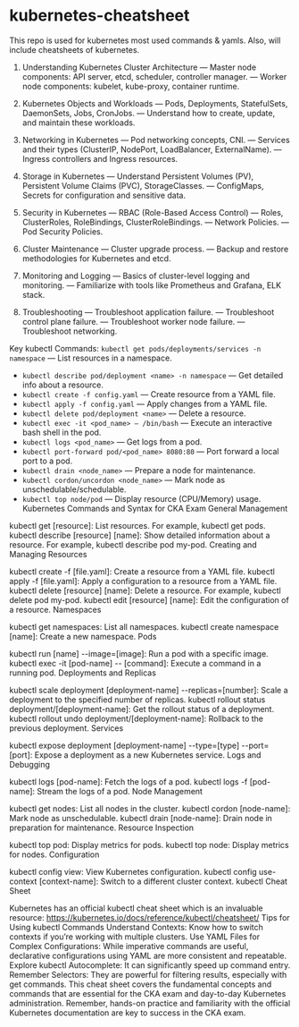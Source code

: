 # kubernetes-cheatsheet
This repo is used for kubernetes most used commands &amp; yamls. Also, will include cheatsheets of kubernetes.
1. Understanding Kubernetes Cluster Architecture
— Master node components: API server, etcd, scheduler, controller manager.
— Worker node components: kubelet, kube-proxy, container runtime.

2. Kubernetes Objects and Workloads
— Pods, Deployments, StatefulSets, DaemonSets, Jobs, CronJobs.
— Understand how to create, update, and maintain these workloads.

3. Networking in Kubernetes
— Pod networking concepts, CNI.
— Services and their types (ClusterIP, NodePort, LoadBalancer, ExternalName).
— Ingress controllers and Ingress resources.

4. Storage in Kubernetes
— Understand Persistent Volumes (PV), Persistent Volume Claims (PVC), StorageClasses.
— ConfigMaps, Secrets for configuration and sensitive data.

5. Security in Kubernetes
— RBAC (Role-Based Access Control) — Roles, ClusterRoles, RoleBindings, ClusterRoleBindings.
— Network Policies.
— Pod Security Policies.

6. Cluster Maintenance
— Cluster upgrade process.
— Backup and restore methodologies for Kubernetes and etcd.

7. Monitoring and Logging
— Basics of cluster-level logging and monitoring.
— Familiarize with tools like Prometheus and Grafana, ELK stack.

8. Troubleshooting
— Troubleshoot application failure.
— Troubleshoot control plane failure.
— Troubleshoot worker node failure.
— Troubleshoot networking.

Key kubectl Commands:
`kubectl get pods/deployments/services -n namespace` — List resources in a namespace.
- `kubectl describe pod/deployment <name> -n namespace` — Get detailed info about a resource.
- `kubectl create -f config.yaml` — Create resource from a YAML file.
- `kubectl apply -f config.yaml` — Apply changes from a YAML file.
- `kubectl delete pod/deployment <name>` — Delete a resource.
- `kubectl exec -it <pod_name> — /bin/bash` — Execute an interactive bash shell in the pod.
- `kubectl logs <pod_name>` — Get logs from a pod.
- `kubectl port-forward pod/<pod_name> 8080:80` — Port forward a local port to a pod.
- `kubectl drain <node_name>` — Prepare a node for maintenance.
- `kubectl cordon/uncordon <node_name>` — Mark node as unschedulable/schedulable.
- `kubectl top node/pod` — Display resource (CPU/Memory) usage.
Kubernetes Commands and Syntax for CKA Exam
General Management

kubectl get [resource]: List resources. For example, kubectl get pods.
kubectl describe [resource] [name]: Show detailed information about a resource. For example, kubectl describe pod my-pod.
Creating and Managing Resources

kubectl create -f [file.yaml]: Create a resource from a YAML file.
kubectl apply -f [file.yaml]: Apply a configuration to a resource from a YAML file.
kubectl delete [resource] [name]: Delete a resource. For example, kubectl delete pod my-pod.
kubectl edit [resource] [name]: Edit the configuration of a resource.
Namespaces

kubectl get namespaces: List all namespaces.
kubectl create namespace [name]: Create a new namespace.
Pods

kubectl run [name] --image=[image]: Run a pod with a specific image.
kubectl exec -it [pod-name] -- [command]: Execute a command in a running pod.
Deployments and Replicas

kubectl scale deployment [deployment-name] --replicas=[number]: Scale a deployment to the specified number of replicas.
kubectl rollout status deployment/[deployment-name]: Get the rollout status of a deployment.
kubectl rollout undo deployment/[deployment-name]: Rollback to the previous deployment.
Services

kubectl expose deployment [deployment-name] --type=[type] --port=[port]: Expose a deployment as a new Kubernetes service.
Logs and Debugging

kubectl logs [pod-name]: Fetch the logs of a pod.
kubectl logs -f [pod-name]: Stream the logs of a pod.
Node Management

kubectl get nodes: List all nodes in the cluster.
kubectl cordon [node-name]: Mark node as unschedulable.
kubectl drain [node-name]: Drain node in preparation for maintenance.
Resource Inspection

kubectl top pod: Display metrics for pods.
kubectl top node: Display metrics for nodes.
Configuration

kubectl config view: View Kubernetes configuration.
kubectl config use-context [context-name]: Switch to a different cluster context.
kubectl Cheat Sheet

Kubernetes has an official kubectl cheat sheet which is an invaluable resource: https://kubernetes.io/docs/reference/kubectl/cheatsheet/
Tips for Using kubectl Commands
Understand Contexts: Know how to switch contexts if you’re working with multiple clusters.
Use YAML Files for Complex Configurations: While imperative commands are useful, declarative configurations using YAML are more consistent and repeatable.
Explore kubectl Autocomplete: It can significantly speed up command entry.
Remember Selectors: They are powerful for filtering results, especially with get commands.
This cheat sheet covers the fundamental concepts and commands that are essential for the CKA exam and day-to-day Kubernetes administration. Remember, hands-on practice and familiarity with the official Kubernetes documentation are key to success in the CKA exam.
